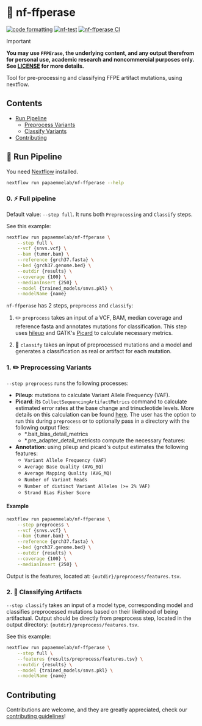 # 🧽 nf-ffperase

[![code formatting][black_badge]][black_base]
[![nf-test](https://img.shields.io/badge/tested_with-nf--test-337ab7.svg)](https://github.com/askimed/nf-test)
[![nf-ffperase CI](https://github.com/papaemmelab/nf-ffperase/actions/workflows/ci.yaml/badge.svg)](https://github.com/papaemmelab/nf-ffperase/actions/workflows/ci.yaml)

> [!important]
> **You may use `FFPErase`, the underlying content, and any output therefrom for personal use, academic research and noncommercial purposes only. See [LICENSE](LICENSE) for more details.**

Tool for pre-processing and classifying FFPE artifact mutations, using nextflow.

## Contents

- [Run Pipeline](#-run-pipeline)
  - [Preprocess Variants](#-preprocessing-variants)
  - [Classify Variants](#-classifying-artifacts)
- [Contributing](#contributing)

## 🚀 Run Pipeline

You need [Nextflow](https://www.nextflow.io/docs/latest/install.html) installed.

```bash
nextflow run papaemmelab/nf-ffperase --help
```

### 0. ⚡️ Full pipeline

Default value: `--step full`. It runs both `Preprocessing` and `Classify` steps.

See this example:

```bash
nextflow run papaemmelab/nf-ffperase \
    --step full \
    --vcf {snvs.vcf} \
    --bam {tumor.bam} \
    --reference {grch37.fasta} \
    --bed {grch37.genome.bed} \
    --outdir {results} \
    --coverage {100} \
    --medianInsert {250} \
    --model {trained_models/snvs.pkl} \
    --modelName {name}
```

`nf-ffperase` has 2 steps, `preprocess` and `classify`:

1. ✏️ `preprocess` takes an input of a VCF, BAM, median coverage and reference fasta and annotates mutations for classification. This step uses [hileup][hileup] and GATK's [Picard][picard] to calculate necessary metrics.

2. 🔮 `classify` takes an input of preprocessed mutations and a model and generates a classification as real or artifact for each mutation.


### 1. ✏️ Preprocessing Variants

`--step preprocess` runs the following processes:

- **Pileup**: mutations to calculate Variant Allele Frequency (VAF).
- **Picard**: its `CollectSequencingArtifactMetrics` command to calculate estimated error rates at the base change and trinucleotide levels. More details on this calculation can be found [here][csam]. The user has the option to run this during `preprocess` or to optionally pass in a directory with the following output files:
  - *.bait_bias_detail_metrics
  - *.pre_adapter_detail_metricsto compute the necessary features:
- **Annotation**: using pileup and picard's output estimates the following features:
  - `Variant Allele Frequency (VAF)`
  - `Average Base Quality (AVG_BQ)`
  - `Average Mapping Quality (AVG_MQ)`
  - `Number of Variant Reads`
  - `Number of distinct Variant Alleles (>= 2% VAF)`
  - `Strand Bias Fisher Score`

#### Example

```bash
nextflow run papaemmelab/nf-ffperase \
    --step preprocess \
    --vcf {snvs.vcf} \
    --bam {tumor.bam} \
    --reference {grch37.fasta} \
    --bed {grch37.genome.bed} \
    --outdir {results} \
    --coverage {100} \
    --medianInsert {250} \
```

Output is the features, located at: `{outdir}/preprocess/features.tsv`.

### 2. 🔮 Classifying Artifacts

`--step classify` takes an input of a model type, corresponding model and classifies preprocessed mutations based on their likelihood of being artifactual. Output should be directly from preprocess step, located in the output directory: `{outdir}/preprocess/features.tsv`.

See this example:

```bash
nextflow run papaemmelab/nf-ffperase \
    --step full \
    --features {results/preprocess/features.tsv} \
    --outdir {results} \
    --model {trained_models/snvs.pkl} \
    --modelName {name}
```


## Contributing

Contributions are welcome, and they are greatly appreciated, check our [contributing guidelines](.github/CONTRIBUTING.md)!


<!-- References -->
[hileup]: https://github.com/brentp/hileup
[picard]: https://broadinstitute.github.io/picard/
[csam]: https://gatk.broadinstitute.org/hc/en-us/articles/360037429491-CollectSequencingArtifactMetrics-Picard-
[black_badge]: https://img.shields.io/badge/code%20style-black-000000.svg
[black_base]: https://github.com/ambv/black
